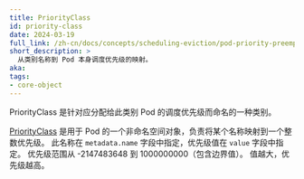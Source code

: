 ```yaml
---
title: PriorityClass
id: priority-class
date: 2024-03-19
full_link: /zh-cn/docs/concepts/scheduling-eviction/pod-priority-preemption/#priorityclass
short_description: >
  从类别名称到 Pod 本身调度优先级的映射。
aka:
tags:
- core-object
---
```

<!--
title: PriorityClass
id: priority-class
date: 2024-03-19
full_link: /docs/concepts/scheduling-eviction/pod-priority-preemption/#priorityclass
short_description: >
  A mapping from a class name to the scheduling priority that a Pod should have.
aka:
tags:
- core-object
-->

<!--
A PriorityClass is a named class for the scheduling priority that should be assigned to a Pod
in that class.
-->
PriorityClass 是针对应分配给此类别 Pod 的调度优先级而命名的一种类别。

<!--more-->

<!--
A [PriorityClass](/docs/concepts/scheduling-eviction/pod-priority-preemption/#how-to-use-priority-and-preemption)
is a non-namespaced object mapping a name to an integer priority, used for a Pod. The name is
specified in the `metadata.name` field, and the priority value in the `value` field. Priorities range from
-2147483648 to 1000000000 inclusive. Higher values indicate higher priority.
-->
[PriorityClass](/zh-cn/docs/concepts/scheduling-eviction/pod-priority-preemption/#how-to-use-priority-and-preemption)
是用于 Pod 的一个非命名空间对象，负责将某个名称映射到一个整数优先级。
此名称在 `metadata.name` 字段中指定，优先级值在 `value` 字段中指定。
优先级范围从 -2147483648 到 1000000000（包含边界值）。
值越大，优先级越高。
